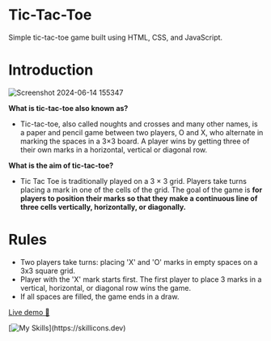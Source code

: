 # Tic-Tac-Toe
Simple tic-tac-toe game built using HTML, CSS, and JavaScript.
# Introduction
![Screenshot 2024-06-14 155347](https://github.com/uttambodara/PRODIGY_WD_02/assets/129719033/14fd7d9a-1621-44bc-be9b-97aedc9764e6)

**What is tic-tac-toe also known as?**
+ Tic-tac-toe, also called noughts and crosses and many other names, is a paper and pencil game between two players, O and X, who alternate in marking the spaces in a 3×3 board. A player wins by getting three of their own marks in a horizontal, vertical or diagonal row.

**What is the aim of tic-tac-toe?**
+ Tic Tac Toe is traditionally played on a 3 × 3 grid. Players take turns placing a mark in one of the cells of the grid. The goal of the game is **for players to position their marks so that they make a continuous line of three cells vertically, horizontally, or diagonally.**

# Rules

+ Two players take turns: placing 'X' and 'O' marks in empty spaces on a 3x3 square grid.
+ Player with the 'X' mark starts first. The first player to place 3 marks in a vertical, horizontal, or diagonal row wins the game.
+ If all spaces are filled, the game ends in a draw.


[Live demo 👋](https://tictactoesites.netlify.app/)


[![My Skills](https://skillicons.dev/icons?i=js,html,css,)](https://skillicons.dev) 
